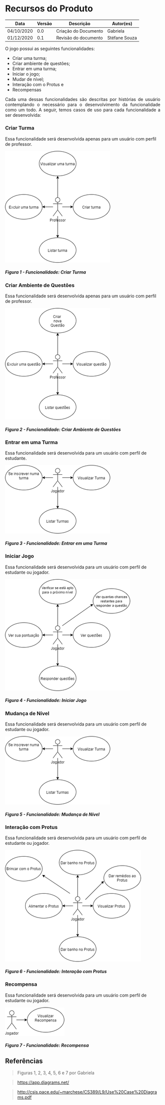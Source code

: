# Recursos do Produto

Data | Versão | Descrição | Autor(es)
---- | ---- | ----| -----
04/10/2020 | 0.0 | Criação do Documento | Gabriela
01/12/2020 | 0.1 | Revisão do documento | Stéfane Souza

O jogo possui as seguintes funcionalidades:

* Criar uma turma; 
* Criar ambiente de questões; 
* Entrar em uma turma; 
* Iniciar o jogo;
* Mudar de nível; 
* Interação com o Protus e 
* Recompensas

<p align="justify"> Cada uma dessas funcionalidades são descritas por histórias de usuário contemplando o necessário para o desenvolvimento da funcionalidade como um todo. A seguir, temos casos de uso para cada funcionalidade a ser desenvolvida: </p>

### Criar Turma

Essa funcionalidade será desenvolvida apenas para um usuário com perfil de professor.

![criarturma](./img/criar-turma.png)

##### Figura 1 - Funcionalidade: Criar Turma

### Criar Ambiente de Questões

Essa funcionalidade será desenvolvida apenas para um usuário com perfil de professor.

![questoes](./img/questoes.png)

##### Figura 2 - Funcionalidade: Criar Ambiente de Questões

### Entrar em uma Turma

Essa funcionalidade será desenvolvida para um usuário com perfil de estudante.

![turma](./img/entrar-turma.png)

##### Figura 3 - Funcionalidade: Entrar em uma Turma

### Iniciar Jogo

Essa funcionalidade será desenvolvida para um usuário com perfil de estudante ou jogador.

![inicio](./img/iniciar-jogo.png)

##### Figura 4 - Funcionalidade: Iniciar Jogo

### Mudança de Nível

Essa funcionalidade será desenvolvida para um usuário com perfil de estudante ou jogador.

![turma](./img/entrar-turma.png)

##### Figura 5 - Funcionalidade: Mudança de Nível

### Interação com Protus

Essa funcionalidade será desenvolvida para um usuário com perfil de estudante ou jogador.

![protus](./img/protus.png)

##### Figura 6 - Funcionalidade: Interação com Protus

### Recompensa

Essa funcionalidade será desenvolvida para um usuário com perfil de estudante ou jogador.

![protus](./img/recompensa.png)

##### Figura 7 - Funcionalidade: Recompensa

## Referências
> Figuras 1, 2, 3, 4, 5, 6 e 7 por Gabriela

> https://app.diagrams.net/

> http://csis.pace.edu/~marchese/CS389/L9/Use%20Case%20Diagrams.pdf
